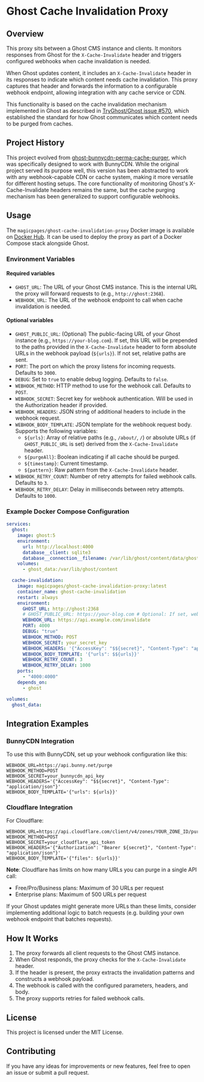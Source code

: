 # Ghost Cache Invalidation Proxy

## Overview

This proxy sits between a Ghost CMS instance and clients. It monitors responses from Ghost for the `X-Cache-Invalidate` header and triggers configured webhooks when cache invalidation is needed.

When Ghost updates content, it includes an `X-Cache-Invalidate` header in its responses to indicate which content needs cache invalidation. This proxy captures that header and forwards the information to a configurable webhook endpoint, allowing integration with any cache service or CDN.

This functionality is based on the cache invalidation mechanism implemented in Ghost as described in [TryGhost/Ghost issue #570](https://github.com/TryGhost/Ghost/issues/570), which established the standard for how Ghost communicates which content needs to be purged from caches.

## Project History

This project evolved from [ghost-bunnycdn-perma-cache-purger](https://github.com/magicpages/ghost-bunnycdn-perma-cache-purger), which was specifically designed to work with BunnyCDN. While the original project served its purpose well, this version has been abstracted to work with any webhook-capable CDN or cache system, making it more versatile for different hosting setups. The core functionality of monitoring Ghost's X-Cache-Invalidate headers remains the same, but the cache purging mechanism has been generalized to support configurable webhooks.

## Usage

The `magicpages/ghost-cache-invalidation-proxy` Docker image is available on [Docker Hub](https://hub.docker.com/r/magicpages/ghost-cache-invalidation-proxy). It can be used to deploy the proxy as part of a Docker Compose stack alongside Ghost.

### Environment Variables

#### Required variables

- `GHOST_URL`: The URL of your Ghost CMS instance. This is the internal URL the proxy will forward requests to (e.g., `http://ghost:2368`).
- `WEBHOOK_URL`: The URL of the webhook endpoint to call when cache invalidation is needed.

#### Optional variables

- `GHOST_PUBLIC_URL`: (Optional) The public-facing URL of your Ghost instance (e.g., `https://your-blog.com`). If set, this URL will be prepended to the paths provided in the `X-Cache-Invalidate` header to form absolute URLs in the webhook payload (`${urls}`). If not set, relative paths are sent.
- `PORT`: The port on which the proxy listens for incoming requests. Defaults to `3000`.
- `DEBUG`: Set to `true` to enable debug logging. Defaults to `false`.
- `WEBHOOK_METHOD`: HTTP method to use for the webhook call. Defaults to `POST`.
- `WEBHOOK_SECRET`: Secret key for webhook authentication. Will be used in the Authorization header if provided.
- `WEBHOOK_HEADERS`: JSON string of additional headers to include in the webhook request.
- `WEBHOOK_BODY_TEMPLATE`: JSON template for the webhook request body. Supports the following variables:
  - `${urls}`: Array of relative paths (e.g., `/about/`, `/`) or absolute URLs (if `GHOST_PUBLIC_URL` is set) derived from the `X-Cache-Invalidate` header.
  - `${purgeAll}`: Boolean indicating if all cache should be purged.
  - `${timestamp}`: Current timestamp.
  - `${pattern}`: Raw pattern from the `X-Cache-Invalidate` header.
- `WEBHOOK_RETRY_COUNT`: Number of retry attempts for failed webhook calls. Defaults to `3`.
- `WEBHOOK_RETRY_DELAY`: Delay in milliseconds between retry attempts. Defaults to `1000`.

### Example Docker Compose Configuration

```yaml
services:
  ghost:
    image: ghost:5
    environment:
      url: http://localhost:4000
      database__client: sqlite3
      database__connection__filename: /var/lib/ghost/content/data/ghost.db
    volumes:
      - ghost_data:/var/lib/ghost/content

  cache-invalidation:
    image: magicpages/ghost-cache-invalidation-proxy:latest
    container_name: ghost-cache-invalidation
    restart: always
    environment:
      GHOST_URL: http://ghost:2368
      # GHOST_PUBLIC_URL: https://your-blog.com # Optional: If set, webhook URLs will be absolute
      WEBHOOK_URL: https://api.example.com/invalidate
      PORT: 4000
      DEBUG: "true"
      WEBHOOK_METHOD: POST
      WEBHOOK_SECRET: your_secret_key
      WEBHOOK_HEADERS: '{"AccessKey": "$${secret}", "Content-Type": "application/json"}'
      WEBHOOK_BODY_TEMPLATE: '{"urls": $${urls}}'
      WEBHOOK_RETRY_COUNT: 3
      WEBHOOK_RETRY_DELAY: 1000
    ports:
      - "4000:4000"
    depends_on:
      - ghost

volumes:
  ghost_data:
```

## Integration Examples

### BunnyCDN Integration

To use this with BunnyCDN, set up your webhook configuration like this:

```
WEBHOOK_URL=https://api.bunny.net/purge
WEBHOOK_METHOD=POST
WEBHOOK_SECRET=your_bunnycdn_api_key
WEBHOOK_HEADERS='{"AccessKey": "$${secret}", "Content-Type": "application/json"}'
WEBHOOK_BODY_TEMPLATE='{"urls": ${urls}}'
```

### Cloudflare Integration

For Cloudflare:

```
WEBHOOK_URL=https://api.cloudflare.com/client/v4/zones/YOUR_ZONE_ID/purge_cache
WEBHOOK_METHOD=POST
WEBHOOK_SECRET=your_cloudflare_api_token
WEBHOOK_HEADERS='{"Authorization": "Bearer ${secret}", "Content-Type": "application/json"}'
WEBHOOK_BODY_TEMPLATE='{"files": ${urls}}'
```

**Note**: Cloudflare has limits on how many URLs you can purge in a single API call:
- Free/Pro/Business plans: Maximum of 30 URLs per request
- Enterprise plans: Maximum of 500 URLs per request

If your Ghost updates might generate more URLs than these limits, consider implementing additional logic to batch requests (e.g. building your own webhook endpoint that batches requests).

## How It Works

1. The proxy forwards all client requests to the Ghost CMS instance.
2. When Ghost responds, the proxy checks for the `X-Cache-Invalidate` header.
3. If the header is present, the proxy extracts the invalidation patterns and constructs a webhook payload.
4. The webhook is called with the configured parameters, headers, and body.
5. The proxy supports retries for failed webhook calls.

## License

This project is licensed under the MIT License.

## Contributing

If you have any ideas for improvements or new features, feel free to open an issue or submit a pull request. 